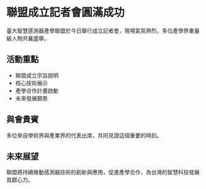 # 聯盟成立記者會圓滿成功

臺大智慧感測器產學聯盟於今日舉行成立記者會，現場氣氛熱烈，多位產學界重量級人物共襄盛舉。

## 活動重點

- 聯盟成立宗旨說明
- 核心技術展示
- 產學合作計畫啟動
- 未來發展願景

## 與會貴賓

多位來自學術界與產業界的代表出席，共同見證這個重要的時刻。

## 未來展望

聯盟將持續推動感測器技術的創新與應用，促進產學合作，為台灣的智慧科技發展貢獻心力。 